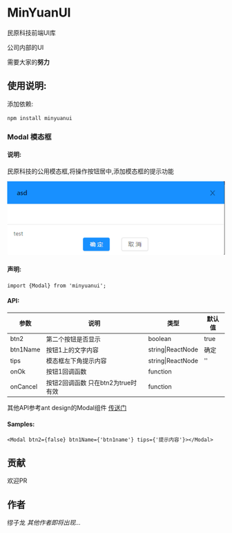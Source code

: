 # MinYuanUI

民原科技前端UI库

公司内部的UI

需要大家的**努力**


## 使用说明:

添加依赖:

`npm install minyuanui`

### Modal 模态框

#### 说明:

民原科技的公用模态框,将操作按钮居中,添加模态框的提示功能

![1561876448249](assets/1561876448249.png)

#### 声明:

`import {Modal} from 'minyuanui';`

#### API:

| 参数     | 说明                               | 类型              | 默认值 |
| -------- | ---------------------------------- | ----------------- | ------ |
| btn2     | 第二个按钮是否显示                 | boolean           | true   |
| btn1Name | 按钮1上的文字内容                  | string\|ReactNode | 确定   |
| tips     | 模态框左下角提示内容               | string\|ReactNode | ''     |
| onOk     | 按钮1回调函数                      | function          |        |
| onCancel | 按钮2回调函数 只在btn2为true时有效 | function          |        |

其他API参考ant design的Modal组件 [传送门](<https://ant-design.gitee.io/components/modal-cn/#API>)

#### Samples:

`
<Modal btn2={false} btn1Name={'btn1name'} tips={'提示内容'}></Modal>
`

## 贡献

欢迎PR

## 作者

缪子龙 *其他作者即将出现...*

